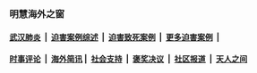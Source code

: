 
### 明慧海外之窗

####  [武汉肺炎](indexes/365.md?t=06191500) &nbsp;|&nbsp;  [迫害案例综述](indexes/328.md?t=06191500) &nbsp;|&nbsp; [迫害致死案例](indexes/277.md?t=06191500)  &nbsp;|&nbsp; [更多迫害案例](indexes/81.md?t=06191500)  &nbsp;|&nbsp; 
####  [时事评论](indexes/19.md?t=06191500) &nbsp;|&nbsp; [海外简讯](indexes/245.md?t=06191500)&nbsp;|&nbsp;  [社会支持](indexes/140.md?t=06191500) &nbsp;|&nbsp; [褒奖决议](indexes/282.md?t=06191500) &nbsp;|&nbsp; [社区报道](indexes/91.md?t=06191500)  &nbsp;|&nbsp; [天人之间](indexes/78.md?t=06191500) 

